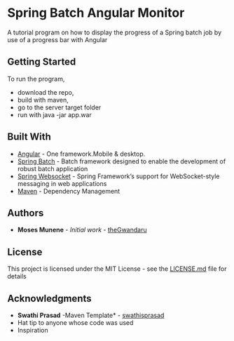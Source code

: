 # Spring Batch Angular Monitor

A tutorial program on how to display the progress of a Spring batch job by use of a progress bar with Angular

## Getting Started

To run the program, 
 - download the repo, 
 - build with maven, 
 - go to the server target folder 
 - run with java -jar app.war


## Built With

* [Angular](https://angular.io/) - One framework.Mobile & desktop.
* [Spring Batch](https://spring.io/projects/spring-batch#learn) - Batch framework designed to enable the development of robust batch application
* [Spring Websocket](https://docs.spring.io/spring/docs/5.0.0.BUILD-SNAPSHOT/spring-framework-reference/html/websocket.html) - Spring Framework’s support for WebSocket-style messaging in web applications
* [Maven](https://maven.apache.org/) - Dependency Management


## Authors

* **Moses Munene** - *Initial work* - [theGwandaru](https://github.com/theeGwandaru)

## License

This project is licensed under the MIT License - see the [LICENSE.md](LICENSE.md) file for details

## Acknowledgments
* **Swathi Prasad** -Maven Template* - [swathisprasad](https://github.com/swathisprasad)
* Hat tip to anyone whose code was used
* Inspiration

